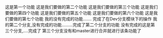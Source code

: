 这是第一个功能
这是我们要做的第二个功能
这是我们要做的第三个功能
这是我们要做的第四个功能
这是我们要做的第五个功能
这是我们要做的第六个功能
这是我们要做的第七个功能
我的没有完成的功能....... 完成了在Dev分支模块下的操作
我的第二个分支,没有完成的功能.........完成了第二个分支的功能
没有完成的这是第三个分支,....完成了
第三个分支没有和master进行合并就进行该条功能了